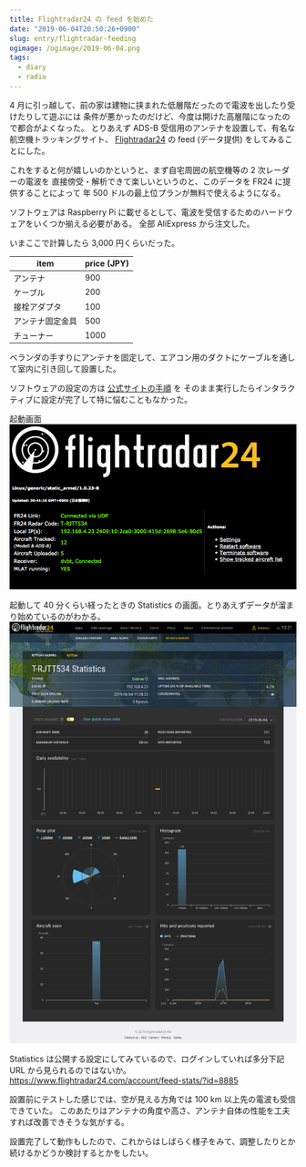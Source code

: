```yaml
---
title: Flightradar24 の feed を始めた
date: "2019-06-04T20:50:26+0900"
slug: entry/flightradar-feeding
ogimage: /ogimage/2019-06-04.png
tags:
  - diary
  - radio
---
```


4 月に引っ越して、前の家は建物に挟まれた低層階だったので電波を出したり受けたりして遊ぶには
条件が悪かったのだけど、今度は開けた高層階になったので都合がよくなった。
とりあえず ADS-B 受信用のアンテナを設置して、有名な航空機トラッキングサイト、
[Flightradar24](https://www.flightrader24.com/) の feed (データ提供) をしてみることにした。

これをすると何が嬉しいのかというと、まず自宅周囲の航空機等の 2 次レーダーの電波を
直接傍受・解析できて楽しいというのと、このデータを FR24 に提供することによって
年 500 ドルの最上位プランが無料で使えるようになる。

ソフトウェアは Raspberry Pi に載せるとして、電波を受信するためのハードウェアをいくつか揃える必要がある。
全部 AliExpress から注文した。

いまここで計算したら 3,000 円くらいだった。

| item | price (JPY) |
|------|-------|
| アンテナ | 900 |
| ケーブル | 200 |
| 接栓アダプタ | 100 |
| アンテナ固定金具 | 500 |
| チューナー | 1000 |

ベランダの手すりにアンテナを固定して、エアコン用のダクトにケーブルを通して室内に引き回して設置した。

ソフトウェアの設定の方は [公式サイトの手順](https://www.flightradar24.com/share-your-data) を
そのまま実行したらインタラクティブに設定が完了して特に悩むこともなかった。

起動画面
![起動画面](SCREEN.PNG)

起動して 40 分くらい経ったときの Statistics の画面。とりあえずデータが溜まり始めているのがわかる。
![statistics](STAT.PNG)

Statistics は公開する設定にしてみているので、ログインしていれば多分下記 URL から見られるのではないか。  
https://www.flightradar24.com/account/feed-stats/?id=8885

設置前にテストした感じでは、空が見える方角では 100 km 以上先の電波も受信できていた。
このあたりはアンテナの角度や高さ、アンテナ自体の性能を工夫すれば改善できそうな気がする。

設置完了して動作もしたので、これからはしばらく様子をみて、調整したりとか続けるかどうか検討するとかをしたい。
